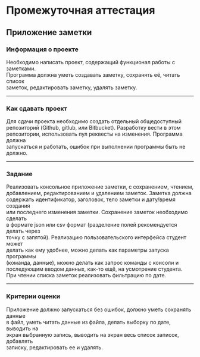 # Промежуточная аттестация

## Приложение заметки

### Информация о проекте

Необходимо написать проект, содержащий функционал работы с заметками.  
Программа должна уметь создавать заметку, сохранять её, читать список  
заметок, редактировать заметку, удалять заметку.

---

### Как сдавать проект

Для сдачи проекта необходимо создать отдельный общедоступный  
репозиторий (Github, gitlub, или Bitbucket). Разработку вести в этом  
репозитории, использовать пул реквесты на изменения. Программа должна  
запускаться и работать, ошибок при выполнении программы быть не должно.  

---

### Задание

Реализовать консольное приложение заметки, с сохранением, чтением,  
добавлением, редактированием и удалением заметок. Заметка должна  
содержать идентификатор, заголовок, тело заметки и дату/время создания  
или последнего изменения заметки. Сохранение заметок необходимо сделать  
в формате json или csv формат (разделение полей рекомендуется делать через  
точку с запятой). Реализацию пользовательского интерфейса студент может  
делать как ему удобнее, можно делать как параметры запуска программы  
(команда, данные), можно делать как запрос команды с консоли и  
последующим вводом данных, как-то ещё, на усмотрение студента.   
При чтении списка заметок реализовать фильтрацию по дате.  

---

### Критерии оценки

Приложение должно запускаться без ошибок, должно уметь сохранять данные  
в файл, уметь читать данные из файла, делать выборку по дате, выводить на  
экран выбранную запись, выводить на экран весь список записок, добавлять  
записку, редактировать ее и удалять.  
